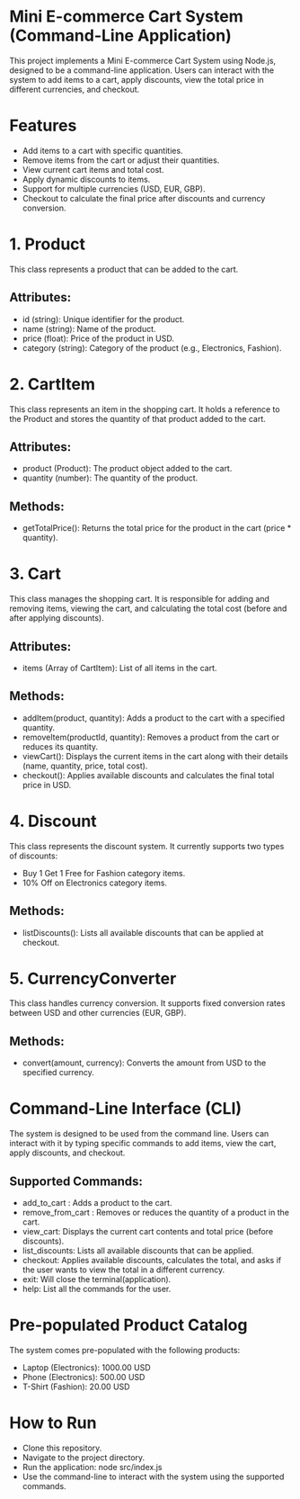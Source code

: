 # Mini E-commerce Cart System (Command-Line Application)

This project implements a Mini E-commerce Cart System using Node.js, designed to be a command-line application. Users can interact with the system to add items to a cart, apply discounts, view the total price in different currencies, and checkout.

# Features
* Add items to a cart with specific quantities.
* Remove items from the cart or adjust their quantities.
* View current cart items and total cost.
* Apply dynamic discounts to items.
* Support for multiple currencies (USD, EUR, GBP).
* Checkout to calculate the final price after discounts and currency conversion.


# 1. Product
This class represents a product that can be added to the cart.
## Attributes:
* id (string): Unique identifier for the product.
* name (string): Name of the product.
* price (float): Price of the product in USD.
* category (string): Category of the product (e.g., Electronics, Fashion).

# 2. CartItem
This class represents an item in the shopping cart. It holds a reference to the Product and stores the quantity of that product added to the cart.
## Attributes:
* product (Product): The product object added to the cart.
* quantity (number): The quantity of the product.
## Methods:
* getTotalPrice(): Returns the total price for the product in the cart (price * quantity).

# 3. Cart
This class manages the shopping cart. It is responsible for adding and removing items, viewing the cart, and calculating the total cost (before and after applying discounts).
## Attributes:
* items (Array of CartItem): List of all items in the cart.
## Methods:
* addItem(product, quantity): Adds a product to the cart with a specified quantity.
* removeItem(productId, quantity): Removes a product from the cart or reduces its quantity.
* viewCart(): Displays the current items in the cart along with their details (name, quantity, price, total cost).
* checkout(): Applies available discounts and calculates the final total price in USD.

# 4. Discount
This class represents the discount system. It currently supports two types of discounts:
* Buy 1 Get 1 Free for Fashion category items.
* 10% Off on Electronics category items.
## Methods:
* listDiscounts(): Lists all available discounts that can be applied at checkout.

# 5. CurrencyConverter
This class handles currency conversion. It supports fixed conversion rates between USD and other currencies (EUR, GBP).
## Methods:
* convert(amount, currency): Converts the amount from USD to the specified currency.

# Command-Line Interface (CLI)
The system is designed to be used from the command line. Users can interact with it by typing specific commands to add items, view the cart, apply discounts, and checkout.
## Supported Commands:
* add_to_cart <ProductID> <Quantity>: Adds a product to the cart.
* remove_from_cart <ProductID> <Quantity>: Removes or reduces the quantity of a product in the cart.
* view_cart: Displays the current cart contents and total price (before discounts).
* list_discounts: Lists all available discounts that can be applied.
* checkout: Applies available discounts, calculates the total, and asks if the user wants to view the total in a different currency.
* exit: Will close the terminal(application).
* help: List all the commands for the user.


# Pre-populated Product Catalog
The system comes pre-populated with the following products:
* Laptop (Electronics): 1000.00 USD
* Phone (Electronics): 500.00 USD
* T-Shirt (Fashion): 20.00 USD

# How to Run
* Clone this repository.
* Navigate to the project directory.
* Run the application: node src/index.js
* Use the command-line to interact with the system using the supported commands.
